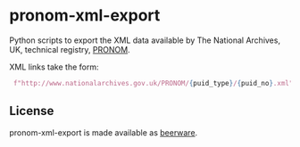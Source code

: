 # pronom-xml-export

Python scripts to export the XML data available by The National Archives, UK,
technical registry, [PRONOM][pronom-1].

[pronom-1]: http://www.nationalarchives.gov.uk/PRONOM/Default.aspx

XML links take the form:

```python
 f"http://www.nationalarchives.gov.uk/PRONOM/{puid_type}/{puid_no}.xml"
```

## License

pronom-xml-export is made available as [beerware][beerware-1].

[beerware-1]: https://github.com/exponential-decay/pronom-xml-export/blob/master/license.md
